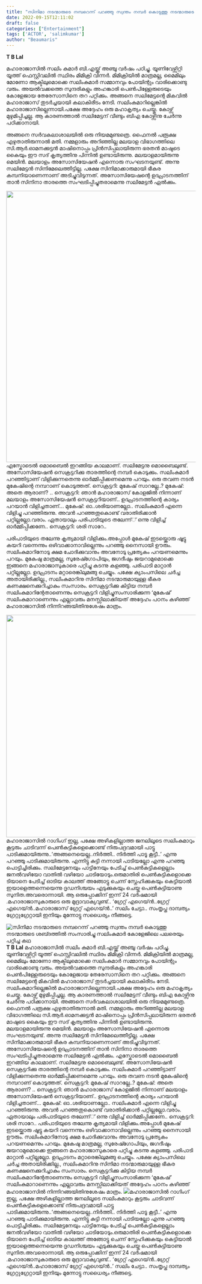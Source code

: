 ```yaml
---
title: "സിനിമാ നടന്മാരുടെ നമ്പറെന്ന് പറഞ്ഞു സ്വന്തം നമ്പർ കൊടുത്തു നടന്മാരുടെ ശബ്‍ദത്തിൽ സംസാരിച്ചു സലിംകുമാർ കോളേജിലെ പലരെയും പറ്റിച്ച കഥ"
date: 2022-09-15T12:11:02
draft: false
categories: ["Entertainment"]
tags: ['ACTOR', 'salimkumar']
author: "Beaumaris"
---
```


<strong>T B Lal </strong>

മഹാരാജാസിൽ സലിം കുമാർ ബി.എയ്ക്ക് അഞ്ചു വർഷം പഠിച്ചു. യൂണിവേഴ്സിറ്റി യൂത്ത് ഫെസ്റ്റിവലിൽ സ്ഥിരം മിമിക്രി വിന്നർ. മിമിക്രിയിൽ മാത്രമല്ല, മൈമിലും മോണോ ആക്ടിലുമൊക്കെ സലിംകുമാർ സമ്മാനവും പോയിന്റും വാരിക്കൊണ്ടു വരും. അയൽവക്കത്തെ സുന്ദരികളും അഹങ്കാരി പെൺപിള്ളേരുടെയും കോളേജായ തേരേസാസിനെ തറ പറ്റിക്കും. അങ്ങനെ സലിമേട്ടന്റെ മികവിൽ മഹാരാജാസ് തുടർച്ചയായി കലാകിരീടം നേടി. സലിംകുമാറില്ലെങ്കിൽ മഹാരാജാസില്ലെന്നായി.പക്ഷേ അദ്ദേഹം ഒരു മഹാകൃത്യം ചെയ്തു. കോഴ്സ് മുഴുമിപ്പിച്ചല്ല. ആ കാരണത്താൽ സലിമേട്ടന് വീണ്ടും ബിഎ കോഴ്സിനു ചേർന്നു പഠിക്കാനായി.

അങ്ങനെ സർവകലാശാലയിൽ ഒരു നിയമമുണ്ടത്രെ. ഫൈനൽ പരൂക്ഷ എഴുതാതിരുന്നാൽ മതി. നമ്മളാരും അറിഞ്ഞില്ല മലയാള വിഭാഗത്തിലെ സി.ആർ.ഓമനക്കുട്ടൻ മാഷിനൊപ്പം പ്രിൻസിപ്പലായിരുന്ന ഭരതൻ മാഷുടെ കൈയും ഈ സദ് കൃത്യത്തിനു പിന്നിൽ ഉണ്ടായിരുന്നു. മലയാളമായിരുന്നു മെയിൻ. മലയാളം അസോസിയേഷൻ എന്നൊരു സംഘടനയുണ്ട്. അന്നു സലിമേട്ടൻ സിനിമേലെത്തീട്ടില്ല. പക്ഷേ സിനിമാക്കാരുമായി ഭീകര കമ്പനിയാണെന്നാണ് അടിച്ചുവിടുന്നത്. അസോസിയേഷന്റെ ഉദ്ഘാടനത്തിന് താൻ സിനിനാ താരത്തെ സംഘടിപ്പിച്ചുതരാമെന്നു സലിമേട്ടൻ ഏൽക്കും.

<img class=" wp-image-350767 aligncenter" src="https://cdn.boolokam.com/articles/2022/09/fwr2r-1-1.jpg" alt="" width="963" height="722" />എസ്കോടെൽ മൊബൈൽ ഇറങ്ങിയ കാലമാണ്. സലിമേട്ടനു മൊബൈലുണ്ട്. അസോസിയേഷൻ സെക്രട്ടറിക്കു താരത്തിന്റെ നമ്പർ കൊടുക്കും. സലിംകുമാർ പറഞ്ഞിട്ടാണ് വിളിക്കുന്നതെന്നു ഓർമ്മിപ്പിക്കണമെന്നു പറയും. ഒരു തവണ നടൻ മുകേഷിന്റെ നമ്പറാണ് കൊടുത്തത്.
സെക്രട്ടറി: മുകേഷ് സാറല്ലേ..?
മുകേഷ്: അതെ ആരാണ്? ..
സെക്രട്ടറി: ഞാൻ മഹാരാജാസ് കോളജിൽ നിന്നാണ് മലയാളം അസോസിയേഷൻ സെക്രട്ടറിയാണ്.. ഉദ്ഘാടനത്തിന്റെ കാര്യം പറയാൻ വിളിച്ചതാണ്...
മുകേഷ്: ഓ..ശരിയാണല്ലോ.. സലിംകുമാർ എന്നെ വിളിച്ചു പറഞ്ഞിരുന്നു. അവൻ പറഞ്ഞതുകൊണ്ട് വരാതിരിക്കാൻ പറ്റില്ലല്ലോ.വരാം. ഏതായാലും പരിപാടിയുടെ തലേന്ന്് ഒന്നു വിളിച്ച് ഓർമ്മിപ്പിക്കണേ..
സെക്രട്ടറി: ശരി സാറേ..

പരിപാടിയുടെ തലേന്നു കൃത്യമായി വിളിക്കും.അപ്പോൾ മുകേഷ് ഇടയ്ക്കൊരു ഷൂട്ടു കയറി വന്നെന്നും ഒഴിവാക്കാനാവില്ലെന്നും പറഞ്ഞു നൈസായി ഊരും. സലിംകുമാറിനോടു ക്ഷമ ചോദിക്കുവാനും അവനോടു പ്രത്യേകം പറയണമെന്നും പറയും. മുകേഷു മാത്രമല്ല, സുരേഷ്ഗോപിയും, ജഗദീഷും ജയറാമുമൊക്കെ ഇങ്ങനെ മഹാരാജാസുകാരെ പറ്റിച്ചു കടന്നു കളഞ്ഞു. പരിപാടി മാറ്റാൻ പറ്റില്ലല്ലോ. ഉദ്ഘാടനം മറ്റാരെങ്കിലുമങ്ങു ചെയ്യും. പക്ഷേ ക്യാംപസിലെ ചർച്ച അതായിരിക്കില്ല., സലിംകുമാറിനു സിനിമാ നടന്മാരുമായുള്ള ഭീകര കണക്ഷനെക്കുറിച്ചാകും സംസാരം. സെക്രട്ടറിക്കു കിട്ടിയ നമ്പർ സലിംകുമാറിന്റേതാണെന്നും സെക്രട്ടറി വിളിച്ചുസംസാരിക്കുന്ന ‘മുകേഷ്’ സലിംകുമാറാണെന്നും എല്ലാവരും മനസ്സിലാക്കിയത് അദ്ദേഹം പഠനം കഴിഞ്ഞ് മഹാരാജാസിൽ നിന്നിറങ്ങയിതിനുശേഷം മാത്രം.

<img class="wp-image-350766 aligncenter" src="https://cdn.boolokam.com/articles/2022/09/86232229-1-1.webp" alt="" width="789" height="592" />മഹാരാജാസിൽ റാഗിംഗ് ഇല്ല, പക്ഷേ അഴികളില്ലാത്ത ജനലിലൂടെ സലിംകുമാറും കൂട്ടരും ചാടിവന്ന് പെൺകുട്ടികളെക്കൊണ്ട് നിരുപദ്രവമായി പാട്ടു പാടിക്കുമായിരുന്നു..‘അങ്ങനെയെല്ല..നിർത്തി.. നിർത്തി പാടൂ കൂട്ടീ..’ എന്നു പറഞ്ഞു പാടിക്കുമായിരുന്നു. എന്നിട്ടു കുട്ടി നന്നായി പാടിയല്ലോ എന്നു പറഞ്ഞു പൊട്ടിച്ചിരിക്കും. സലിമേട്ടനേയും പാട്ടിനേയും പേടിച്ച് പെൺകുട്ടികളെല്ലാം ജനൽവഴിയോ വാതിൽ വഴിയോ ചാടിയോടും.ഒരുമാതിരി പെൺകുട്ടികളൊക്കെ ടിയാനെ പേടിച്ച് ഓടിയ കാലത്ത് അങ്ങോട്ടു ചെന്ന് സ്നേഹിക്കുകയും കെട്ടിയാൽ ഇയാളെത്തന്നെയെന്നു ദൃഡനിശ്ചയം എടുക്കുകയും ചെയ്ത പെണ്‍കുട്ടിയാണു സുനിത.അവരൊന്നായി. ആ ഒരുപ്പോക്കിന് ഇന്ന് 24 വർഷമായി .മഹാരാജാസുകാരുടെ ഒരു മുദ്രാവാക്യവുണ്ട്.. ‘ഗ്രേറ്റ് എഗെയ്ൻ..ഗ്രേറ്റ് എഗെയ്ൻ..മഹാരാജാസ് ഗ്രേറ്റ് എഗെയ്ൻ..’
സലിം ചേട്ടാ.. സംതൃപ്ത ദാമ്പത്യം ഗ്രേറ്റുഗ്രേറ്റായി ഇനിയും മുന്നോട്ടു സധൈര്യം നീങ്ങട്ടെ.


![സിനിമാ നടന്മാരുടെ നമ്പറെന്ന് പറഞ്ഞു സ്വന്തം നമ്പർ കൊടുത്തു നടന്മാരുടെ ശബ്‍ദത്തിൽ സംസാരിച്ചു സലിംകുമാർ കോളേജിലെ പലരെയും പറ്റിച്ച കഥ](https://cdn.boolokam.com/articles/2022/09/fwr2r-1-1.jpg)**T B Lal** മഹാരാജാസിൽ സലിം കുമാർ ബി.എയ്ക്ക് അഞ്ചു വർഷം പഠിച്ചു. യൂണിവേഴ്സിറ്റി യൂത്ത് ഫെസ്റ്റിവലിൽ സ്ഥിരം മിമിക്രി വിന്നർ. മിമിക്രിയിൽ മാത്രമല്ല, മൈമിലും മോണോ ആക്ടിലുമൊക്കെ സലിംകുമാർ സമ്മാനവും പോയിന്റും വാരിക്കൊണ്ടു വരും. അയൽവക്കത്തെ സുന്ദരികളും അഹങ്കാരി പെൺപിള്ളേരുടെയും കോളേജായ തേരേസാസിനെ തറ പറ്റിക്കും. അങ്ങനെ സലിമേട്ടന്റെ മികവിൽ മഹാരാജാസ് തുടർച്ചയായി കലാകിരീടം നേടി. സലിംകുമാറില്ലെങ്കിൽ മഹാരാജാസില്ലെന്നായി.പക്ഷേ അദ്ദേഹം ഒരു മഹാകൃത്യം ചെയ്തു. കോഴ്സ് മുഴുമിപ്പിച്ചല്ല. ആ കാരണത്താൽ സലിമേട്ടന് വീണ്ടും ബിഎ കോഴ്സിനു ചേർന്നു പഠിക്കാനായി. അങ്ങനെ സർവകലാശാലയിൽ ഒരു നിയമമുണ്ടത്രെ. ഫൈനൽ പരൂക്ഷ എഴുതാതിരുന്നാൽ മതി. നമ്മളാരും അറിഞ്ഞില്ല മലയാള വിഭാഗത്തിലെ സി.ആർ.ഓമനക്കുട്ടൻ മാഷിനൊപ്പം പ്രിൻസിപ്പലായിരുന്ന ഭരതൻ മാഷുടെ കൈയും ഈ സദ് കൃത്യത്തിനു പിന്നിൽ ഉണ്ടായിരുന്നു. മലയാളമായിരുന്നു മെയിൻ. മലയാളം അസോസിയേഷൻ എന്നൊരു സംഘടനയുണ്ട്. അന്നു സലിമേട്ടൻ സിനിമേലെത്തീട്ടില്ല. പക്ഷേ സിനിമാക്കാരുമായി ഭീകര കമ്പനിയാണെന്നാണ് അടിച്ചുവിടുന്നത്. അസോസിയേഷന്റെ ഉദ്ഘാടനത്തിന് താൻ സിനിനാ താരത്തെ സംഘടിപ്പിച്ചുതരാമെന്നു സലിമേട്ടൻ ഏൽക്കും. എസ്കോടെൽ മൊബൈൽ ഇറങ്ങിയ കാലമാണ്. സലിമേട്ടനു മൊബൈലുണ്ട്. അസോസിയേഷൻ സെക്രട്ടറിക്കു താരത്തിന്റെ നമ്പർ കൊടുക്കും. സലിംകുമാർ പറഞ്ഞിട്ടാണ് വിളിക്കുന്നതെന്നു ഓർമ്മിപ്പിക്കണമെന്നു പറയും. ഒരു തവണ നടൻ മുകേഷിന്റെ നമ്പറാണ് കൊടുത്തത്. സെക്രട്ടറി: മുകേഷ് സാറല്ലേ..? മുകേഷ്: അതെ ആരാണ്? .. സെക്രട്ടറി: ഞാൻ മഹാരാജാസ് കോളജിൽ നിന്നാണ് മലയാളം അസോസിയേഷൻ സെക്രട്ടറിയാണ്.. ഉദ്ഘാടനത്തിന്റെ കാര്യം പറയാൻ വിളിച്ചതാണ്... മുകേഷ്: ഓ..ശരിയാണല്ലോ.. സലിംകുമാർ എന്നെ വിളിച്ചു പറഞ്ഞിരുന്നു. അവൻ പറഞ്ഞതുകൊണ്ട് വരാതിരിക്കാൻ പറ്റില്ലല്ലോ.വരാം. ഏതായാലും പരിപാടിയുടെ തലേന്ന്് ഒന്നു വിളിച്ച് ഓർമ്മിപ്പിക്കണേ.. സെക്രട്ടറി: ശരി സാറേ.. പരിപാടിയുടെ തലേന്നു കൃത്യമായി വിളിക്കും.അപ്പോൾ മുകേഷ് ഇടയ്ക്കൊരു ഷൂട്ടു കയറി വന്നെന്നും ഒഴിവാക്കാനാവില്ലെന്നും പറഞ്ഞു നൈസായി ഊരും. സലിംകുമാറിനോടു ക്ഷമ ചോദിക്കുവാനും അവനോടു പ്രത്യേകം പറയണമെന്നും പറയും. മുകേഷു മാത്രമല്ല, സുരേഷ്ഗോപിയും, ജഗദീഷും ജയറാമുമൊക്കെ ഇങ്ങനെ മഹാരാജാസുകാരെ പറ്റിച്ചു കടന്നു കളഞ്ഞു. പരിപാടി മാറ്റാൻ പറ്റില്ലല്ലോ. ഉദ്ഘാടനം മറ്റാരെങ്കിലുമങ്ങു ചെയ്യും. പക്ഷേ ക്യാംപസിലെ ചർച്ച അതായിരിക്കില്ല., സലിംകുമാറിനു സിനിമാ നടന്മാരുമായുള്ള ഭീകര കണക്ഷനെക്കുറിച്ചാകും സംസാരം. സെക്രട്ടറിക്കു കിട്ടിയ നമ്പർ സലിംകുമാറിന്റേതാണെന്നും സെക്രട്ടറി വിളിച്ചുസംസാരിക്കുന്ന ‘മുകേഷ്’ സലിംകുമാറാണെന്നും എല്ലാവരും മനസ്സിലാക്കിയത് അദ്ദേഹം പഠനം കഴിഞ്ഞ് മഹാരാജാസിൽ നിന്നിറങ്ങയിതിനുശേഷം മാത്രം. ![](https://cdn.boolokam.com/articles/2022/09/86232229-1-1.webp)മഹാരാജാസിൽ റാഗിംഗ് ഇല്ല, പക്ഷേ അഴികളില്ലാത്ത ജനലിലൂടെ സലിംകുമാറും കൂട്ടരും ചാടിവന്ന് പെൺകുട്ടികളെക്കൊണ്ട് നിരുപദ്രവമായി പാട്ടു പാടിക്കുമായിരുന്നു..‘അങ്ങനെയെല്ല..നിർത്തി.. നിർത്തി പാടൂ കൂട്ടീ..’ എന്നു പറഞ്ഞു പാടിക്കുമായിരുന്നു. എന്നിട്ടു കുട്ടി നന്നായി പാടിയല്ലോ എന്നു പറഞ്ഞു പൊട്ടിച്ചിരിക്കും. സലിമേട്ടനേയും പാട്ടിനേയും പേടിച്ച് പെൺകുട്ടികളെല്ലാം ജനൽവഴിയോ വാതിൽ വഴിയോ ചാടിയോടും.ഒരുമാതിരി പെൺകുട്ടികളൊക്കെ ടിയാനെ പേടിച്ച് ഓടിയ കാലത്ത് അങ്ങോട്ടു ചെന്ന് സ്നേഹിക്കുകയും കെട്ടിയാൽ ഇയാളെത്തന്നെയെന്നു ദൃഡനിശ്ചയം എടുക്കുകയും ചെയ്ത പെണ്‍കുട്ടിയാണു സുനിത.അവരൊന്നായി. ആ ഒരുപ്പോക്കിന് ഇന്ന് 24 വർഷമായി .മഹാരാജാസുകാരുടെ ഒരു മുദ്രാവാക്യവുണ്ട്.. ‘ഗ്രേറ്റ് എഗെയ്ൻ..ഗ്രേറ്റ് എഗെയ്ൻ..മഹാരാജാസ് ഗ്രേറ്റ് എഗെയ്ൻ..’ സലിം ചേട്ടാ.. സംതൃപ്ത ദാമ്പത്യം ഗ്രേറ്റുഗ്രേറ്റായി ഇനിയും മുന്നോട്ടു സധൈര്യം നീങ്ങട്ടെ.
